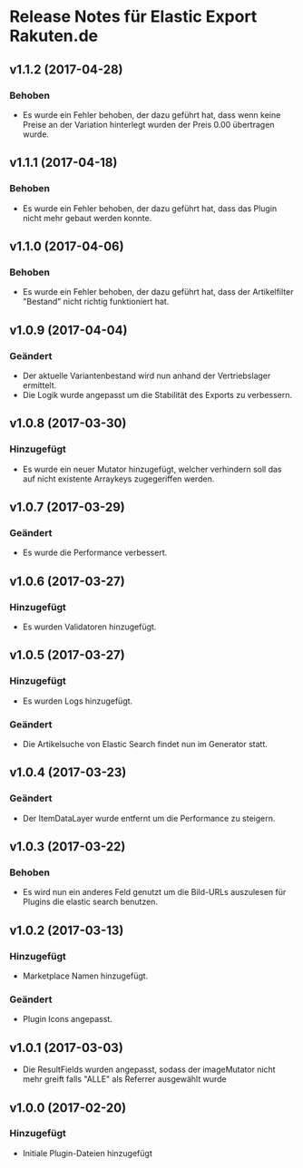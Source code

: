# Release Notes für Elastic Export Rakuten.de

## v1.1.2 (2017-04-28)

### Behoben
- Es wurde ein Fehler behoben, der dazu geführt hat, dass wenn keine Preise an der Variation hinterlegt wurden
der Preis 0.00 übertragen wurde.

## v1.1.1 (2017-04-18)

### Behoben
- Es wurde ein Fehler behoben, der dazu geführt hat, dass das Plugin nicht mehr gebaut werden konnte.

## v1.1.0 (2017-04-06)

### Behoben
- Es wurde ein Fehler behoben, der dazu geführt hat, dass der Artikelfilter "Bestand" nicht richtig funktioniert hat.

## v1.0.9 (2017-04-04)

### Geändert
- Der aktuelle Variantenbestand wird nun anhand der Vertriebslager ermittelt.
- Die Logik wurde angepasst um die Stabilität des Exports zu verbessern.

## v1.0.8 (2017-03-30)

### Hinzugefügt
- Es wurde ein neuer Mutator hinzugefügt, welcher verhindern soll das auf nicht existente Arraykeys zugegeriffen werden.

## v1.0.7 (2017-03-29)

### Geändert
- Es wurde die Performance verbessert.

## v1.0.6 (2017-03-27)

### Hinzugefügt
- Es wurden Validatoren hinzugefügt.

## v1.0.5 (2017-03-27)

### Hinzugefügt
- Es wurden Logs hinzugefügt.

### Geändert
- Die Artikelsuche von Elastic Search findet nun im Generator statt.

## v1.0.4 (2017-03-23)

### Geändert
- Der ItemDataLayer wurde entfernt um die Performance zu steigern.

## v1.0.3 (2017-03-22)

### Behoben
- Es wird nun ein anderes Feld genutzt um die Bild-URLs auszulesen für Plugins die elastic search benutzen.

## v1.0.2 (2017-03-13)

### Hinzugefügt
- Marketplace Namen hinzugefügt.

### Geändert
- Plugin Icons angepasst.

## v1.0.1 (2017-03-03)
- Die ResultFields wurden angepasst, sodass der imageMutator nicht mehr greift falls "ALLE" als Referrer ausgewählt wurde

## v1.0.0 (2017-02-20)

### Hinzugefügt
- Initiale Plugin-Dateien hinzugefügt